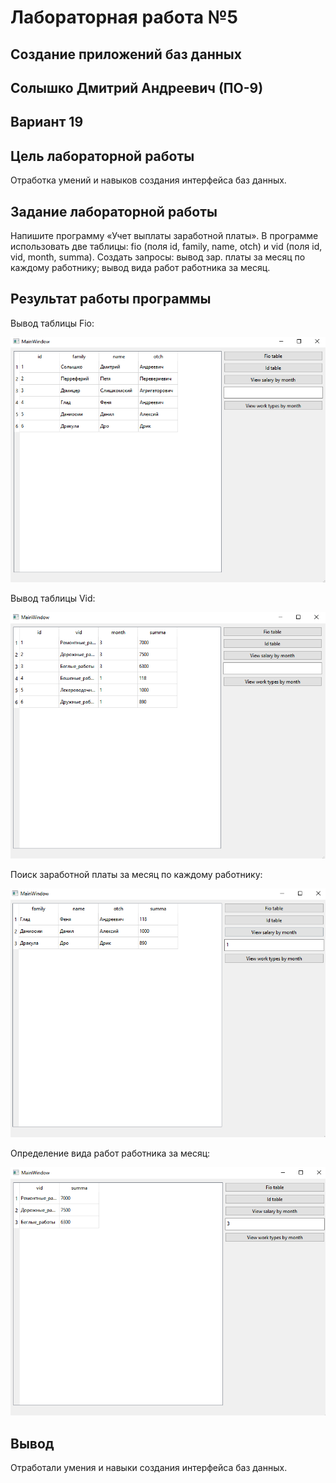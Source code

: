 
# Лабораторная работа №5 #

## Создание приложений баз данных ##

## Солышко Дмитрий Андреевич (ПО-9) ##

## Вариант 19 ##

## Цель лабораторной работы ##

Отработка умений и навыков создания интерфейса баз данных.

## Задание лабораторной работы ##

Напишите программу «Учет выплаты заработной платы». В программе использовать две таблицы: fio (поля id, family, name, otch) и vid (поля id, vid, month, summa). Создать запросы: вывод зар. платы за месяц по каждому работнику; вывод вида работ работника за месяц.

## Результат работы программы ##

Вывод таблицы Fio:

![img_1](images/img_1.png)

Вывод таблицы Vid:

![img_2](images/img_2.png)

Поиск заработной платы за месяц по каждому работнику:

![img_3](images/img_3.png)

Определение вида работ работника за месяц:

![img_4](images/img_4.png)

## Вывод ##

Отработали умения и навыки создания интерфейса баз данных.
